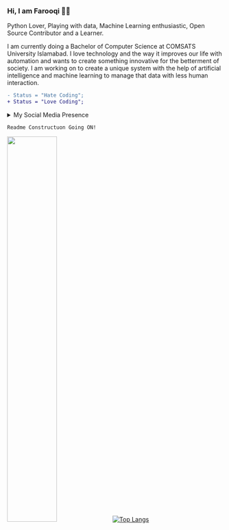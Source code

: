 ### Hi, I am Farooqi 👋😃

Python Lover, Playing with data, Machine Learning enthusiastic, Open Source Contributor and a Learner.

I am currently doing a Bachelor of Computer Science at COMSATS University Islamabad. I love technology and the way it improves our life with automation and wants to create something innovative for the betterment of society. I am working on to create a unique system with the help of artificial intelligence and machine learning to manage that data with less human interaction.


```diff
- Status = "Hate Coding";
+ Status = "Love Coding";

```
<details>
  <summary>My Social Media Presence</summary>
  
  #### [Twitter](https://twitter.com/X_Farooqi)
  
  #### [Linkedin](https://www.linkedin.com/in/abdul-raheem-343a321bb/)
 
</details>

`Readme Constructuon Going ON!`

<img 
   width = "48%" src="https://github-readme-stats.vercel.app/api?username=xfarooqi&show_icons=true&theme=tokyonight" 
/>
 [![Top Langs](https://github-readme-stats.vercel.app/api/top-langs/?username=xfarooqi&layout=compact)](https://github.com/anuraghazra/github-readme-stats)

